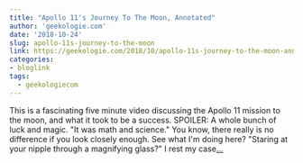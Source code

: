 ```yaml
---
title: "Apollo 11's Journey To The Moon, Annotated"
author: 'geekologie.com'
date: '2018-10-24'
slug: apollo-11s-journey-to-the-moon
link: https://geekologie.com/2018/10/apollo-11s-journey-to-the-moon-annotated.php
categories:
- bloglink
tags:
  - geekologiecom
---
```


This is a fascinating five minute video discussing the Apollo 11 mission to the moon, and what it took to be a success. SPOILER: A whole bunch of luck and magic. "It was math and science." You know, there really is no difference if you look closely enough. See what I'm doing here? "Staring at your nipple through a magnifying glass?" I rest my case[... <i class="fas fa-external-link-alt"></i>](https://geekologie.com/2018/10/apollo-11s-journey-to-the-moon-annotated.php)

